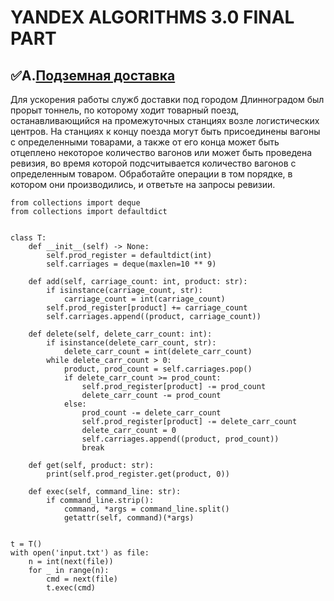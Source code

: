 # YANDEX ALGORITHMS 3.0 FINAL PART

## :white_check_mark:A.[Подземная доставка](https://contest.yandex.ru/contest/46304/problems/A/)

Для ускорения работы служб доставки под городом Длинноградом был прорыт тоннель, по которому ходит товарный поезд, останавливающийся на 
промежуточных станциях возле логистических центров. На станциях к концу поезда могут быть присоединены вагоны с определенными товарами, а также 
от его конца может быть отцеплено некоторое количество вагонов или может быть проведена ревизия, во время которой подсчитывается количество 
вагонов с определенным товаром.
Обработайте операции в том порядке, в котором они производились, и ответьте на запросы ревизии.

```
from collections import deque
from collections import defaultdict


class T:
    def __init__(self) -> None:
        self.prod_register = defaultdict(int)
        self.carriages = deque(maxlen=10 ** 9)
    
    def add(self, carriage_count: int, product: str):
        if isinstance(carriage_count, str):
            carriage_count = int(carriage_count)
        self.prod_register[product] += carriage_count
        self.carriages.append((product, carriage_count))

    def delete(self, delete_carr_count: int):
        if isinstance(delete_carr_count, str):
            delete_carr_count = int(delete_carr_count)
        while delete_carr_count > 0:
            product, prod_count = self.carriages.pop()
            if delete_carr_count >= prod_count:
                self.prod_register[product] -= prod_count
                delete_carr_count -= prod_count
            else:
                prod_count -= delete_carr_count
                self.prod_register[product] -= delete_carr_count
                delete_carr_count = 0
                self.carriages.append((product, prod_count))
                break

    def get(self, product: str):
        print(self.prod_register.get(product, 0))

    def exec(self, command_line: str):
        if command_line.strip():
            command, *args = command_line.split()
            getattr(self, command)(*args)


t = T()
with open('input.txt') as file:
    n = int(next(file))
    for _ in range(n):
        cmd = next(file)        
        t.exec(cmd)
```
